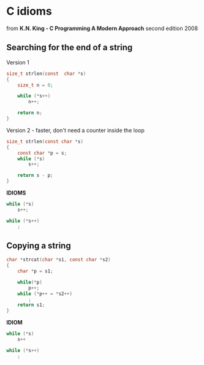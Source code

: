# C idioms

from **K.N. King - C Programming A Modern Approach** second edition 2008

## Searching for the end of a string

Version 1

```c
size_t strlen(const  char *s)
{
    size_t n = 0;

    while (*s++)
        n++;

    return n;
}
```
Version 2 - faster, don't need a counter inside the loop

```c
size_t strlen(const char *s)
{
    const char *p = s;
    while (*s)
        s++;

    return s - p;
}
```

**IDIOMS**

```c
while (*s)
    s++;
```

```c
while (*s++)
    ;
```

## Copying a string

```c
char *strcat(char *s1, const char *s2)
{
    char *p = s1;

    while(*p)
        p++;
    while (*p++ = *s2++)
        ;
    return s1;
}
```
**IDIOM**
```c
while (*s)
    s++
```
```c
while (*s++)
    ;
```
